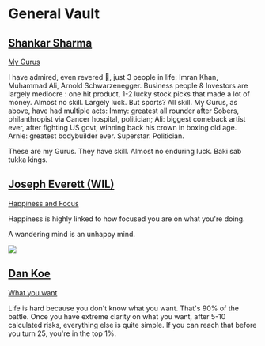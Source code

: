 # **General Vault**

## [Shankar Sharma](https://x.com/1shankarsharma)

[My Gurus](https://x.com/1shankarsharma/status/1943318848272261630)

I have admired, even revered 🙏, just 3 people in life: Imran Khan, Muhammad Ali, Arnold Schwarzenegger.
Business people & Investors are largely mediocre : one hit product, 1-2 lucky stock picks that made a lot of money. Almost no skill. Largely luck.
But sports? All skill.
My Gurus, as above, have had multiple acts: Immy: greatest all rounder after Sobers, philanthropist via Cancer hospital, politician; Ali: biggest comeback artist ever, after fighting US govt, winning back his crown in boxing old age.
Arnie: greatest bodybuilder ever. Superstar. Politician.

These are my Gurus. They have skill. Almost no enduring luck.
Baki sab tukka kings.

## [Joseph Everett (WIL)](https://x.com/JEverettLearned)

[Happiness and Focus](https://x.com/JEverettLearned/status/1940952313398808609)

Happiness is highly linked to how focused you are on what you're doing.

A wandering mind is an unhappy mind.

![](/Users/shaurya.jaiswal/Downloads/Gu-lrV-XoAAAXGP.jpeg)

## [Dan Koe](https://x.com/thedankoe)
[What you want](https://x.com/thedankoe/status/1940098937521922213)

Life is hard because you don't know what you want. That's 90% of the battle. Once you have extreme clarity on what you want, after 5-10 calculated risks, everything else is quite simple. If you can reach that before you turn 25, you're in the top 1%.